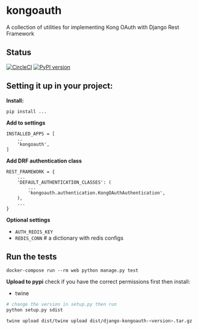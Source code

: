 # kongoauth
A collection of utilities for implementing Kong OAuth with Django Rest Framework


## Status

[![CircleCI](https://circleci.com/gh/SchoolOrchestration/kongoauth.svg?style=svg)](https://circleci.com/gh/SchoolOrchestration/kongoauth)
[![PyPI version](https://badge.fury.io/py/django-kongoauth.svg)](https://badge.fury.io/py/django-kongoauth)


## Setting it up in your project:

**Install:**

```
pip install ...
```

**Add to settings**

```
INSTALLED_APPS = [
    ..
    'kongoauth',
]
```

**Add DRF authentication class**

```
REST_FRAMEWORK = {
    ...
    'DEFAULT_AUTHENTICATION_CLASSES': (
        ...
        'kongoauth.authentication.KongOAuthAuthentication',
    ),
    ...
}
```

**Optional settings**

* `AUTH_REDIS_KEY`
* `REDIS_CONN` # a dictionary with redis configs

## Run the tests

```
docker-compose run --rm web python manage.py test
```

**Upload to pypi**
check if you have the correct permissions first then
install: 
- twine
```bash
# change the version in setup.py then run
python setup.py sdist

twine upload dist/twine upload dist/django-kongoauth-<version>.tar.gz 

```
